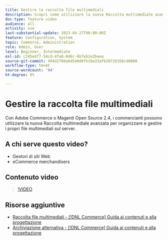 ```yaml
---
title: Gestire la raccolta file multimediali
description: Scopri come utilizzare la nuova Raccolta multimediale avanzata per organizzare e gestire i file multimediali sul server.
doc-type: feature video
audience: all
activity: use
last-substantial-update: 2023-04-27T00:00:00Z
feature: Configuration, System
topic: Commerce, Administration
role: Admin, User
level: Beginner, Intermediate
exl-id: c245e4f7-54cd-4fa8-8d6c-6b7eb2e2beea
source-git-commit: 404d2708a6d540d6fb19a33afb20726356cd8000
workflow-type: tm+mt
source-wordcount: '94'
ht-degree: 0%

---
```


# Gestire la raccolta file multimediali

Con Adobe Commerce o Magenti Open Source 2.4, i commercianti possono utilizzare la nuova Raccolta multimediale avanzata per organizzare e gestire i propri file multimediali sul server.

## A chi serve questo video?

- Gestori di siti Web
- eCommerce merchandisers

## Contenuto video

>[!VIDEO](https://video.tv.adobe.com/v/343785?quality=12&learn=on)

## Risorse aggiuntive

- [Raccolta file multimediali - [!DNL Commerce] Guida ai contenuti e alla progettazione](https://experienceleague.adobe.com/docs/commerce-admin/content-design/media/gallery/media-gallery.html)
- [Archiviazione alternativa - [!DNL Commerce] Guida ai contenuti e alla progettazione](https://experienceleague.adobe.com/docs/commerce-admin/content-design/media/storage/media-storage.html)
